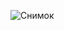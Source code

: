 ![Снимок](https://user-images.githubusercontent.com/97664471/149454537-89ce6228-d362-48a0-8b47-d7b6f9f8893d.PNG)
